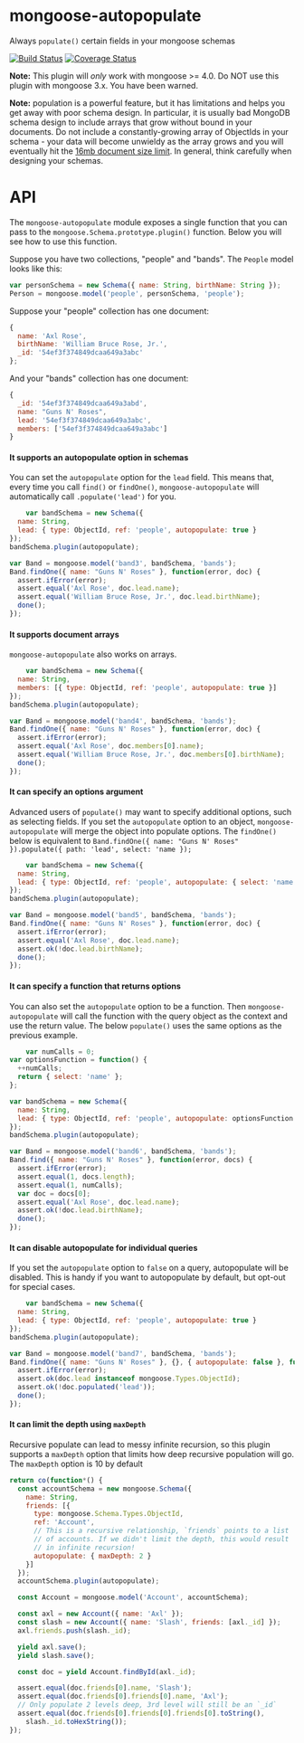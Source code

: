 # mongoose-autopopulate

Always `populate()` certain fields in your mongoose schemas

[![Build Status](https://travis-ci.org/mongodb-js/mongoose-autopopulate.svg?branch=master)](https://travis-ci.org/mongodb-js/mongoose-autopopulate)
[![Coverage Status](https://coveralls.io/repos/mongodb-js/mongoose-autopopulate/badge.svg?branch=master)](https://coveralls.io/r/mongodb-js/mongoose-autopopulate?branch=master)

**Note:** This plugin will *only* work with mongoose >= 4.0. Do NOT use
this plugin with mongoose 3.x. You have been warned.

**Note:** population is a powerful feature, but it has limitations and
helps you get away with poor schema design.  In particular, it is usually
bad MongoDB schema design to include arrays that grow without bound in
your documents. Do not include a constantly-growing array of ObjectIds
in your schema - your data will become unwieldy as the array grows and
you will eventually hit the [16mb document size limit](http://docs.mongodb.org/manual/reference/limits/#BSON-Document-Size).
In general, think carefully when designing your schemas.

# API

The `mongoose-autopopulate` module exposes a single function that you can
pass to the `mongoose.Schema.prototype.plugin()` function. Below you will
see how to use this function.

Suppose you have two collections, "people" and "bands". The `People` model
looks like this:

```javascript
var personSchema = new Schema({ name: String, birthName: String });
Person = mongoose.model('people', personSchema, 'people');
```

Suppose your "people" collection has one document:

```javascript
{
  name: 'Axl Rose',
  birthName: 'William Bruce Rose, Jr.',
  _id: '54ef3f374849dcaa649a3abc'
};
```

And your "bands" collection has one document:

```javascript
{
  _id: '54ef3f374849dcaa649a3abd',
  name: "Guns N' Roses",
  lead: '54ef3f374849dcaa649a3abc',
  members: ['54ef3f374849dcaa649a3abc']
}
```
#### It supports an autopopulate option in schemas


You can set the `autopopulate` option for the `lead` field.
This means that, every time you call `find()` or `findOne()`,
`mongoose-autopopulate` will automatically call `.populate('lead')`
for you.


```javascript
    var bandSchema = new Schema({
  name: String,
  lead: { type: ObjectId, ref: 'people', autopopulate: true }
});
bandSchema.plugin(autopopulate);

var Band = mongoose.model('band3', bandSchema, 'bands');
Band.findOne({ name: "Guns N' Roses" }, function(error, doc) {
  assert.ifError(error);
  assert.equal('Axl Rose', doc.lead.name);
  assert.equal('William Bruce Rose, Jr.', doc.lead.birthName);
  done();
});
```

#### It supports document arrays


`mongoose-autopopulate` also works on arrays.


```javascript
    var bandSchema = new Schema({
  name: String,
  members: [{ type: ObjectId, ref: 'people', autopopulate: true }]
});
bandSchema.plugin(autopopulate);

var Band = mongoose.model('band4', bandSchema, 'bands');
Band.findOne({ name: "Guns N' Roses" }, function(error, doc) {
  assert.ifError(error);
  assert.equal('Axl Rose', doc.members[0].name);
  assert.equal('William Bruce Rose, Jr.', doc.members[0].birthName);
  done();
});
```

#### It can specify an options argument


Advanced users of `populate()` may want to specify additional
options, such as selecting fields. If you set the `autopopulate`
option to an object, `mongoose-autopopulate` will merge the object
into populate options. The `findOne()` below is equivalent to
`Band.findOne({ name: "Guns N' Roses" }).populate({ path: 'lead', select: 'name });`


```javascript
    var bandSchema = new Schema({
  name: String,
  lead: { type: ObjectId, ref: 'people', autopopulate: { select: 'name' } }
});
bandSchema.plugin(autopopulate);

var Band = mongoose.model('band5', bandSchema, 'bands');
Band.findOne({ name: "Guns N' Roses" }, function(error, doc) {
  assert.ifError(error);
  assert.equal('Axl Rose', doc.lead.name);
  assert.ok(!doc.lead.birthName);
  done();
});
```

#### It can specify a function that returns options


You can also set the `autopopulate` option to be a function.
Then `mongoose-autopopulate` will call the function with
the query object as the context and use the return value.
The below `populate()` uses the same options as the previous
example.


```javascript
    var numCalls = 0;
var optionsFunction = function() {
  ++numCalls;
  return { select: 'name' };
};

var bandSchema = new Schema({
  name: String,
  lead: { type: ObjectId, ref: 'people', autopopulate: optionsFunction }
});
bandSchema.plugin(autopopulate);

var Band = mongoose.model('band6', bandSchema, 'bands');
Band.find({ name: "Guns N' Roses" }, function(error, docs) {
  assert.ifError(error);
  assert.equal(1, docs.length);
  assert.equal(1, numCalls);
  var doc = docs[0];
  assert.equal('Axl Rose', doc.lead.name);
  assert.ok(!doc.lead.birthName);
  done();
});
```

#### It can disable autopopulate for individual queries


If you set the `autopopulate` option to `false` on a query, autopopulate
will be disabled. This is handy if you want to autopopulate by default,
but opt-out for special cases.


```javascript
    var bandSchema = new Schema({
  name: String,
  lead: { type: ObjectId, ref: 'people', autopopulate: true }
});
bandSchema.plugin(autopopulate);

var Band = mongoose.model('band7', bandSchema, 'bands');
Band.findOne({ name: "Guns N' Roses" }, {}, { autopopulate: false }, function(error, doc) {
  assert.ifError(error);
  assert.ok(doc.lead instanceof mongoose.Types.ObjectId);
  assert.ok(!doc.populated('lead'));
  done();
});
```

#### It can limit the depth using `maxDepth`


Recursive populate can lead to messy infinite recursion, so this plugin
supports a `maxDepth` option that limits how deep recursive population
will go. The `maxDepth` option is 10 by default


```javascript
return co(function*() {
  const accountSchema = new mongoose.Schema({
    name: String,
    friends: [{
      type: mongoose.Schema.Types.ObjectId,
      ref: 'Account',
      // This is a recursive relationship, `friends` points to a list
      // of accounts. If we didn't limit the depth, this would result
      // in infinite recursion!
      autopopulate: { maxDepth: 2 }
    }]
  });
  accountSchema.plugin(autopopulate);

  const Account = mongoose.model('Account', accountSchema);

  const axl = new Account({ name: 'Axl' });
  const slash = new Account({ name: 'Slash', friends: [axl._id] });
  axl.friends.push(slash._id);

  yield axl.save();
  yield slash.save();

  const doc = yield Account.findById(axl._id);

  assert.equal(doc.friends[0].name, 'Slash');
  assert.equal(doc.friends[0].friends[0].name, 'Axl');
  // Only populate 2 levels deep, 3rd level will still be an `_id`
  assert.equal(doc.friends[0].friends[0].friends[0].toString(),
    slash._id.toHexString());
});
```
